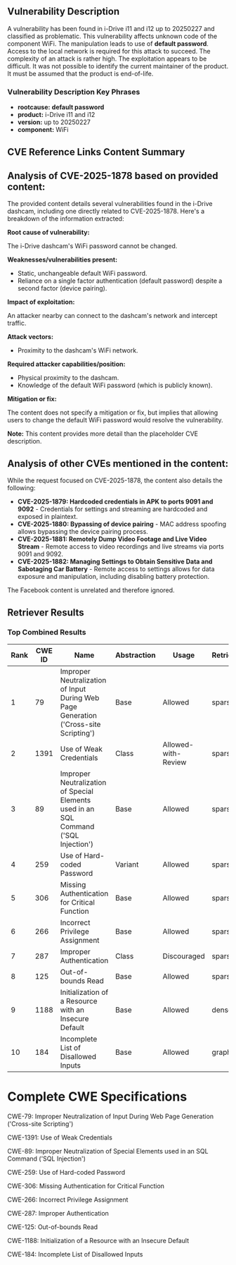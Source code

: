 ## Vulnerability Description
A vulnerability has been found in i-Drive i11 and i12 up to 20250227 and classified as problematic. This vulnerability affects unknown code of the component WiFi. The manipulation leads to use of **default password**. Access to the local network is required for this attack to succeed. The complexity of an attack is rather high. The exploitation appears to be difficult. It was not possible to identify the current maintainer of the product. It must be assumed that the product is end-of-life.

### Vulnerability Description Key Phrases
- **rootcause:** **default password**
- **product:** i-Drive i11 and i12
- **version:** up to 20250227
- **component:** WiFi

## CVE Reference Links Content Summary
## Analysis of CVE-2025-1878 based on provided content:

The provided content details several vulnerabilities found in the i-Drive dashcam, including one directly related to CVE-2025-1878. Here's a breakdown of the information extracted:

**Root cause of vulnerability:**

The i-Drive dashcam's WiFi password cannot be changed.

**Weaknesses/vulnerabilities present:**

*   Static, unchangeable default WiFi password.
*   Reliance on a single factor authentication (default password) despite a second factor (device pairing).

**Impact of exploitation:**

An attacker nearby can connect to the dashcam's network and intercept traffic.

**Attack vectors:**

*   Proximity to the dashcam's WiFi network.

**Required attacker capabilities/position:**

*   Physical proximity to the dashcam.
*   Knowledge of the default WiFi password (which is publicly known).

**Mitigation or fix:**

The content does not specify a mitigation or fix, but implies that allowing users to change the default WiFi password would resolve the vulnerability.

**Note:** This content provides more detail than the placeholder CVE description.

## Analysis of other CVEs mentioned in the content:

While the request focused on CVE-2025-1878, the content also details the following:

*   **CVE-2025-1879: Hardcoded credentials in APK to ports 9091 and 9092** - Credentials for settings and streaming are hardcoded and exposed in plaintext.
*   **CVE-2025-1880: Bypassing of device pairing** - MAC address spoofing allows bypassing the device pairing process.
*   **CVE-2025-1881: Remotely Dump Video Footage and Live Video Stream** - Remote access to video recordings and live streams via ports 9091 and 9092.
*   **CVE-2025-1882: Managing Settings to Obtain Sensitive Data and Sabotaging Car Battery** - Remote access to settings allows for data exposure and manipulation, including disabling battery protection.

The Facebook content is unrelated and therefore ignored.

## Retriever Results

### Top Combined Results

| Rank | CWE ID | Name | Abstraction | Usage  | Retrievers | Individual Scores |
|------|--------|------|-------------|-------|------------|-------------------|
| 1 | 79 | Improper Neutralization of Input During Web Page Generation ('Cross-site Scripting') | Base | Allowed | sparse | 0.557 |
| 2 | 1391 | Use of Weak Credentials | Class | Allowed-with-Review | sparse | 0.542 |
| 3 | 89 | Improper Neutralization of Special Elements used in an SQL Command ('SQL Injection') | Base | Allowed | sparse | 0.540 |
| 4 | 259 | Use of Hard-coded Password | Variant | Allowed | sparse | 0.526 |
| 5 | 306 | Missing Authentication for Critical Function | Base | Allowed | sparse | 0.524 |
| 6 | 266 | Incorrect Privilege Assignment | Base | Allowed | sparse | 0.522 |
| 7 | 287 | Improper Authentication | Class | Discouraged | sparse | 0.520 |
| 8 | 125 | Out-of-bounds Read | Base | Allowed | sparse | 0.520 |
| 9 | 1188 | Initialization of a Resource with an Insecure Default | Base | Allowed | dense | 0.603 |
| 10 | 184 | Incomplete List of Disallowed Inputs | Base | Allowed | graph | 0.002 |



# Complete CWE Specifications

CWE-79: Improper Neutralization of Input During Web Page Generation ('Cross-site Scripting')

CWE-1391: Use of Weak Credentials

CWE-89: Improper Neutralization of Special Elements used in an SQL Command ('SQL Injection')

CWE-259: Use of Hard-coded Password

CWE-306: Missing Authentication for Critical Function

CWE-266: Incorrect Privilege Assignment

CWE-287: Improper Authentication

CWE-125: Out-of-bounds Read

CWE-1188: Initialization of a Resource with an Insecure Default

CWE-184: Incomplete List of Disallowed Inputs